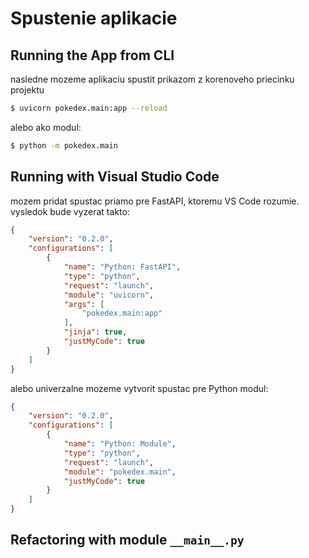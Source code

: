 # Spustenie aplikacie

## Running the App from CLI

nasledne mozeme aplikaciu spustit prikazom z korenoveho priecinku projektu

```bash
$ uvicorn pokedex.main:app --reload
```

alebo ako modul:

```bash
$ python -m pokedex.main
```


## Running with Visual Studio Code

mozem pridat spustac priamo pre FastAPI, ktoremu VS Code rozumie. vysledok bude vyzerat takto:

```json
{
    "version": "0.2.0",
    "configurations": [
        {
            "name": "Python: FastAPI",
            "type": "python",
            "request": "launch",
            "module": "uvicorn",
            "args": [
                "pokedex.main:app"
            ],
            "jinja": true,
            "justMyCode": true
        }
    ]
}
```

alebo univerzalne mozeme vytvorit spustac pre Python modul:

```json
{
    "version": "0.2.0",
    "configurations": [
        {
            "name": "Python: Module",
            "type": "python",
            "request": "launch",
            "module": "pokedex.main",
            "justMyCode": true
        }
    ]
}
```

## Refactoring with module `__main__.py`
